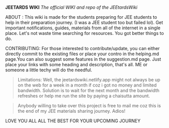 **JEETARDS WIKI**
*The official WIKI and repo of the JEEtardsWiki*

ABOUT :
This wiki is made for the students preparing for JEE students to help in their preparation journey. (I was a JEE student too but failed lol). Get important notifications, guides, materials from all of the internet in a single place. Let's not waste time searching for resources. You got better things to do. 

CONTRIBUTING: For those interested to contribute/update, you can either directly commit to the existing files or place your contro in the helping.md page.You can also suggest some features in the suggestion.md page. Just place your links with some heading and description, that's all. ME or someone a little techy will do the needful. 

> Limitations: Well, the jeetardswiki.netlify.app might not always be up on the web for a week in a month if coz i got no money and limited bandwidth. Solution is to wait for the next month and the bandwidth refreshes or help me run the site by paying a chaisutta amount.

> Anybody willing to take over this project is free to mail me coz this is the end of my JEE materials sharing journey. Adios!

LOVE YOU ALL
ALL THE BEST FOR YOUR UPCOMING JOURNEY 

